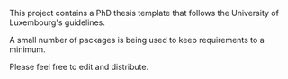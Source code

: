 This project contains a PhD thesis template that follows the University of Luxembourg's guidelines.

A small number of packages is being used to keep requirements to a minimum.

Please feel free to edit and distribute.